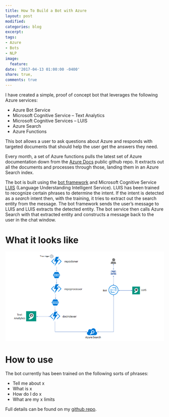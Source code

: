 ```yaml
---
title: How To Build a Bot with Azure
layout: post
modified: 
categories: blog
excerpt: 
tags:
- Azure
- Bots
- NLP
image:
  feature: 
date: '2017-04-13 01:00:00 -0400'
share: true,
comments: true
---
```


I have created a simple, proof of concept bot that leverages the following Azure services:
*   Azure Bot Service
*   Microsoft Cognitive Service – Text Analytics
*   Microsoft Cognitive Services – LUIS
*   Azure Search
*   Azure Functions

This bot allows a user to ask questions about Azure and responds with targeted documents that should help the user get the answers they need. 

Every month, a set of Azure functions pulls the latest set of Azure documentation down from the [Azure Docs](https://github.com/Microsoft/azure-docs) public github repo. It extracts out all the documents and processes through those, landing them in an Azure Search index.

The bot is built using the [bot framework](https://dev.botframework.com/) and Microsoft Cognitive Service [LUIS](https://www.luis.ai/) (Language Understanding Intelligent Service). LUIS has been trained to recognize certain phrases to determine the intent. If the intent is detected as a *search* intent then, with the training, it tries to extract out the search entity from the message. The bot framework sends the user’s message to LUIS and LUIS extracts the detected entity. The bot service then calls Azure Search with that extracted entity and constructs a message back to the user in the chat window.

# What it looks like

![Image of layout](https://github.com/johndehavilland/azurehelperbot/raw/master/layout.png)

# How to use

The bot currently has been trained on the following sorts of phrases:

*   Tell me about x
*   What is x
*   How do I do x
*   What are my x limits

Full details can be found on my [github repo](https://github.com/johndehavilland/azurehelperbot).